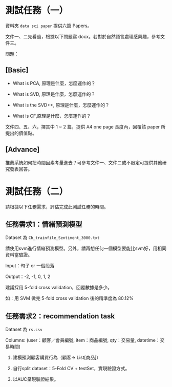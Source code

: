 # 測試任務（一）

資料夾 `data sci paper` 提供六篇 Papers。

文件一、二先看過，根據以下問題寫 docx。若對於自然語言處理感興趣，參考文件三。

問題：

## [Basic]

* What is PCA, 原理是什麼，怎麼運作的？

* What is SVD, 原理是什麼，怎麼運作的？

* What is the SVD++, 原理是什麼，怎麼運作的？

* What is CF,原理是什麼，怎麼運作的？


文件四、五、六，擇其中 1 ~ 2 篇，提供 A4 one page 長度內，回覆該 paper 所提出的價值點。


## [Advance]

推薦系統如何把時間因素考量進去？可參考文件一、文件二或不限定可提供其他研究發表回答。 



# 測試任務（二）

請根據以下任務需求，評估完成此測試任務的時間。


## 任務需求1：情緒預測模型 

Dataset 為 `Ch_trainfile_Sentiment_3000.txt`

請使用svm進行情緒預測模型。另外，請再想任何一個模型要能比svm好，用相同資料當驗證。

Input：句子 or 一個段落

Output：-2, -1, 0, 1, 2

建議採用 5-fold cross validation，回覆數據是多少。

如：用 SVM 做完 5-fold cross validation 後的精準度為 80.12%


## 任務需求2：recommendation task

Dataset 為 `rs.csv`

Columns: (user：顧客／會員編號, item：商品編號, qty：交易量, datetime：交易時間)

1. 建模預測顧客購買行為（顧客-> List[商品]）

2. 自行split dataset：5-Fold CV + testSet，實現驗證方式。

3. 以AUC呈現驗證結果。
